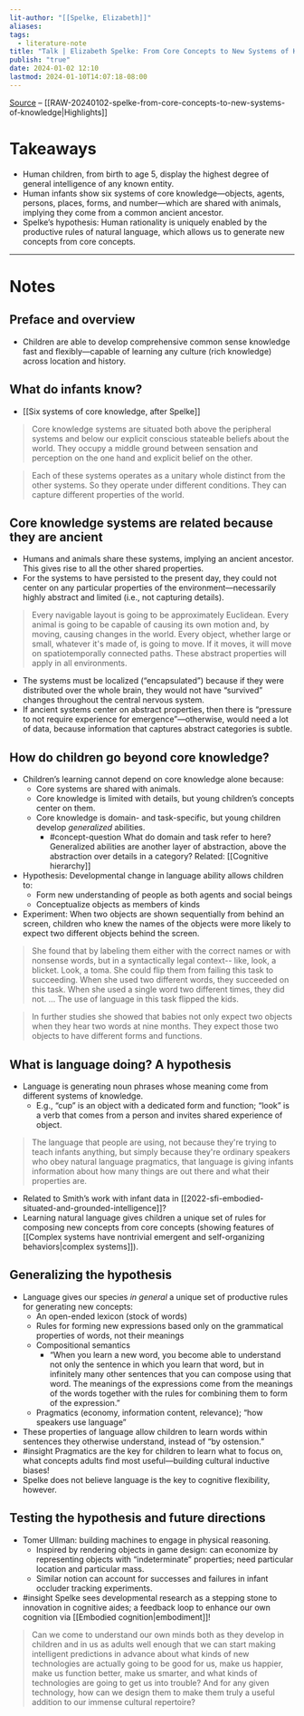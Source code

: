 ```yaml
---
lit-author: "[[Spelke, Elizabeth]]"
aliases: 
tags:
  - literature-note
title: "Talk | Elizabeth Spelke: From Core Concepts to New Systems of Knowledge"
publish: "true"
date: 2024-01-02 12:10
lastmod: 2024-01-10T14:07:18-08:00
---
```

[Source](https://youtu.be/u4jUxjf0bAY?si=9JVZkitHsC8ZFLe4) – [[RAW-20240102-spelke-from-core-concepts-to-new-systems-of-knowledge|Highlights]]
# Takeaways

- Human children, from birth to age 5, display the highest degree of general intelligence of any known entity.
- Human infants show six systems of core knowledge—objects, agents, persons, places, forms, and number—which are shared with animals, implying they come from a common ancient ancestor.
- Spelke’s hypothesis: Human rationality is uniquely enabled by the productive rules of natural language, which allows us to generate new concepts from core concepts.

---
# Notes

## Preface and overview

- Children are able to develop comprehensive common sense knowledge fast and flexibly—capable of learning any culture (rich knowledge) across location and history.

## What do infants know?

- [[Six systems of core knowledge, after Spelke]]

> Core knowledge systems are situated both above the peripheral systems and below our explicit conscious stateable beliefs about the world. They occupy a middle ground between sensation and perception on the one hand and explicit belief on the other.

> Each of these systems operates as a unitary whole distinct from the other systems. So they operate under different conditions. They can capture different properties of the world.

## Core knowledge systems are related because they are ancient

- Humans and animals share these systems, implying an ancient ancestor. This gives rise to all the other shared properties.
- For the systems to have persisted to the present day, they could not center on any particular properties of the environment—necessarily highly abstract and limited (i.e., not capturing details).

> Every navigable layout is going to be approximately Euclidean. Every animal is going to be capable of causing its own motion and, by moving, causing changes in the world. Every object, whether large or small, whatever it's made of, is going to move. If it moves, it will move on spatiotemporally connected paths. These abstract properties will apply in all environments.

- The systems must be localized (“encapsulated”) because if they were distributed over the whole brain, they would not have “survived” changes throughout the central nervous system.
- If ancient systems center on abstract properties, then there is “pressure to not require experience for emergence”—otherwise, would need a lot of data, because information that captures abstract categories is subtle.

## How do children go beyond core knowledge?

- Children’s learning cannot depend on core knowledge alone because:
	- Core systems are shared with animals.
	- Core knowledge is limited with details, but young children’s concepts center on them.
	- Core knowledge is domain- and task-specific, but young children develop *generalized* abilities. 
		- #concept-question What do domain and task refer to here? Generalized abilities are another layer of abstraction, above the abstraction over details in a category? Related: [[Cognitive hierarchy]]
- Hypothesis: Developmental change in language ability allows children to:
	- Form new understanding of people as both agents and social beings
	- Conceptualize objects as members of kinds
- Experiment: When two objects are shown sequentially from behind an screen, children who knew the names of the objects were more likely to expect two different objects behind the screen.

>She found that by labeling them either with the correct names or with nonsense words, but in a syntactically legal context-- like, look, a blicket. Look, a toma. She could flip them from failing this task to succeeding. When she used two different words, they succeeded on this task. When she used a single word two different times, they did not. … The use of language in this task flipped the kids.

>In further studies she showed that babies not only expect two objects when they hear two words at nine months. They expect those two objects to have different forms and functions.

## What is language doing? A hypothesis

- Language is generating noun phrases whose meaning come from different systems of knowledge.
	- E.g., “cup” is an object with a dedicated form and function; “look” is a verb that comes from a person and invites shared experience of object.

>The language that people are using, not because they're trying to teach infants anything, but simply because they're ordinary speakers who obey natural language pragmatics, that language is giving infants information about how many things are out there and what their properties are.

- Related to Smith’s work with infant data in [[2022-sfi-embodied-situated-and-grounded-intelligence]]?
- Learning natural language gives children a unique set of rules for composing new concepts from core concepts (showing features of [[Complex systems have nontrivial emergent and self-organizing behaviors|complex systems]]).

## Generalizing the hypothesis

- Language gives our species *in general* a unique set of productive rules for generating new concepts:
	- An open-ended lexicon (stock of words)
	- Rules for forming new expressions based only on the grammatical properties of words, not their meanings
	- Compositional semantics
		- “When you learn a new word, you become able to understand not only the sentence in which you learn that word, but in infinitely many other sentences that you can compose using that word. The meanings of the expressions come from the meanings of the words together with the rules for combining them to form of the expression.”
	- Pragmatics (economy, information content, relevance); “how speakers use language”
- These properties of language allow children to learn words within sentences they otherwise understand, instead of “by ostension.”
- #insight Pragmatics are the key for children to learn what to focus on, what concepts adults find most useful—building cultural inductive biases!
- Spelke does not believe language is the key to cognitive flexibility, however. 

## Testing the hypothesis and future directions

- Tomer Ullman: building machines to engage in physical reasoning.
	- Inspired by rendering objects in game design: can economize by representing objects with “indeterminate” properties; need particular location and particular mass.
	- Similar notion can account for successes and failures in infant occluder tracking experiments.
- #insight Spelke sees developmental research as a stepping stone to innovation in cognitive aides; a feedback loop to enhance our own cognition via [[Embodied cognition|embodiment]]!

>Can we come to understand our own minds both as they develop in children and in us as adults well enough that we can start making intelligent predictions in advance about what kinds of new technologies are actually going to be good for us, make us happier, make us function better, make us smarter, and what kinds of technologies are going to get us into trouble? And for any given technology, how can we design them to make them truly a useful addition to our immense cultural repertoire?
